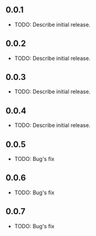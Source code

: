 ## 0.0.1

* TODO: Describe initial release.

## 0.0.2

* TODO: Describe initial release.


## 0.0.3

* TODO: Describe initial release.


## 0.0.4

* TODO: Describe initial release.


## 0.0.5

* TODO: Bug's fix


## 0.0.6

* TODO: Bug's fix

## 0.0.7

* TODO: Bug's fix
